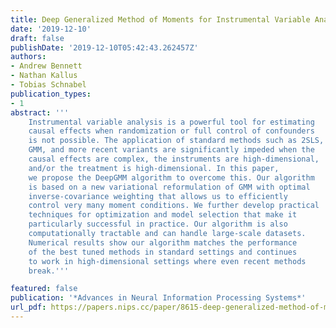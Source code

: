 ```yaml
---
title: Deep Generalized Method of Moments for Instrumental Variable Analysis
date: '2019-12-10'
draft: false 
publishDate: '2019-12-10T05:42:43.262457Z'
authors:
- Andrew Bennett
- Nathan Kallus
- Tobias Schnabel
publication_types:
- 1
abstract: '''
    Instrumental variable analysis is a powerful tool for estimating
    causal effects when randomization or full control of confounders
    is not possible. The application of standard methods such as 2SLS,
    GMM, and more recent variants are significantly impeded when the
    causal effects are complex, the instruments are high-dimensional,
    and/or the treatment is high-dimensional. In this paper,
    we propose the DeepGMM algorithm to overcome this. Our algorithm
    is based on a new variational reformulation of GMM with optimal
    inverse-covariance weighting that allows us to efficiently
    control very many moment conditions. We further develop practical
    techniques for optimization and model selection that make it
    particularly successful in practice. Our algorithm is also
    computationally tractable and can handle large-scale datasets.
    Numerical results show our algorithm matches the performance
    of the best tuned methods in standard settings and continues
    to work in high-dimensional settings where even recent methods
    break.'''

featured: false
publication: '*Advances in Neural Information Processing Systems*'
url_pdf: https://papers.nips.cc/paper/8615-deep-generalized-method-of-moments-for-instrumental-variable-analysis.pdf
---
```


